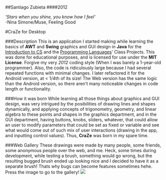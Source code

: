 ##Santiago Zubieta
####2012

*'Stars when you shine, you know how I feel'*  
-Nina Simone/Muse, Feeling Good

#CraZe for Desktop

###Description
This is an application I started making while learning the basics of **AWT** and **Swing** graphics and GUI design in **Java** for the [Introduction to CS](https://github.com/Zubieta/Introduction_To_CS) and the [Programming Languages](https://github.com/Zubieta/Programming_Languages)' Class Projects. This was done for educational purposes, and is licensed for use under the **MIT License**. Forgive my very *2012* coding style (When I was barely a 1-year-old programmer). Also, the code is ridiculously large because I had several repeated functions with minimal changes. I later refactored it for the Android version, at < 1/4th of its size! The Web version has the same logic than the Android version, so there aren't many noticeable changes in code length or functionality.

###How it was born
While learning all those things about graphics and GUI design, was very intrigued by the posibilities of drawing lines and shapes dynamically, and applying concepts of trigonometry, geometry, and linear algebra to these points and shapes in the graphics department, and in the GUI department, having buttons, knobs, sliders, whatever, that could allow an user to modify parameters that could be set as fixed or variable and see what would come out of such mix of user interactions (drawing in the app, and inputting control values). Thus, **CraZe** was born in my spare time.

###Web Gallery 
These drawings were made by many people, some friends, some anonymous people over the web, and me. Heck, some times during development, while testing a brush, something would go wrong, but the resulting bugged brush ended up looking nice and I decided to have it as a separate brush! Thats why bugs can become features sometimes hehe. Press the image to go to the gallery!
[![](https://i.imgur.com/9LBecYT.png)](https://imgur.com/a/LEetg)
